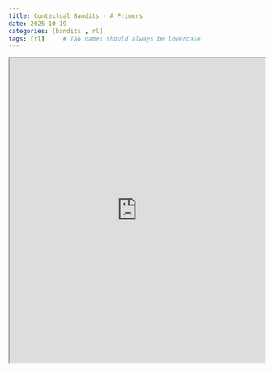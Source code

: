```yaml
---
title: Contextual Bandits - A Primers
date: 2025-10-19
categories: [bandits , rl]
tags: [rl]     # TAG names should always be lowercase
---
```


<iframe src="https://drive.google.com/file/d/1ggnRN7QiIwfWh8wFbAdHbrBGWwJpdFxg/view?usp=sharing" width="100%" height="600px"></iframe>

